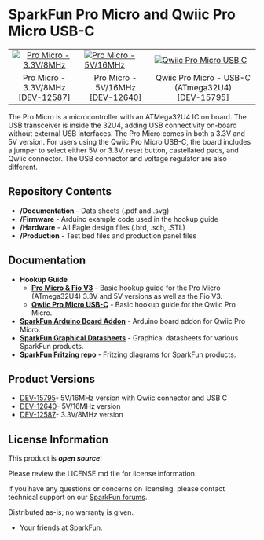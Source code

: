 SparkFun Pro Micro and Qwiic Pro Micro USB-C
========================================

<table class="table table-hover table-striped table-bordered">
  <tr>
   <td><a href="https://www.sparkfun.com/products/12587"><div align="center"><img src="https://cdn.sparkfun.com//assets/parts/9/2/4/9/12587-01b.jpg" title="Pro Micro - 3.3V/8MHz"></div></a></td>
   <td><a href="https://www.sparkfun.com/products/12640"><img src="https://cdn.sparkfun.com//assets/parts/9/3/2/6/12640-01a.jpg"" title="Pro Micro - 5V/16MHz"></div></a></center></td>
   <td><a href="https://www.sparkfun.com/products/15795"><img src="https://cdn.sparkfun.com/assets/parts/1/4/4/0/4/15795-Pro_Micro_C-01.jpg"" title="Qwiic Pro Micro USB C"></div></a></center></td>
  </tr>
  <tr>
    <td><div align="center">Pro Micro - 3.3V/8MHz <br />[<a href="https://www.sparkfun.com/products/12587">DEV-12587</a>]</div></td>
    <td><div align="center">Pro Micro - 5V/16MHz <br />[<a href="https://www.sparkfun.com/products/12640">DEV-12640</a>]</div></td>
    <td><div align="center">Qwiic Pro Micro - USB-C (ATmega32U4) <br />[<a href="https://www.sparkfun.com/products/15795">DEV-15795</a>]</div></td>
  </tr>
</table>

The Pro Micro is a microcontroller with an ATMega32U4 IC on board. The USB transceiver is inside the 32U4, adding USB connectivity on-board without external USB interfaces. The Pro Micro comes in both a 3.3V and 5V version. For users using the Qwiic Pro Micro USB-C, the board includes a jumper to select either 5V or 3.3V, reset button, castellated pads, and Qwiic connector. The USB connector and voltage regulator are also different. 

Repository Contents
-------------------
* **/Documentation** - Data sheets (.pdf and .svg)
* **/Firmware** - Arduino example code used in the hookup guide
* **/Hardware** - All Eagle design files (.brd, .sch, .STL)
* **/Production** - Test bed files and production panel files

Documentation
--------------
* **Hookup Guide** 
  * **[Pro Micro & Fio V3](https://learn.sparkfun.com/tutorials/pro-micro--fio-v3-hookup-guide)** - Basic hookup guide for the Pro Micro (ATmega32U4) 3.3V and 5V versions as well as the Fio V3.
  * **[Qwiic Pro Micro USB-C](https://learn.sparkfun.com/tutorials/qwiic-pro-micro-usb-c-atmega32u4-hookup-guide)** - Basic hookup guide for the Qwiic Pro Micro.
* **[SparkFun Arduino Board Addon](https://github.com/sparkfun/Arduino_Boards/)** - Arduino board addon for Qwiic Pro Micro.
* **[SparkFun Graphical Datasheets](https://github.com/sparkfun/Graphical_Datasheets)** - Graphical datasheets for various SparkFun products.
* **[SparkFun Fritzing repo](https://github.com/sparkfun/Fritzing_Parts)** - Fritzing diagrams for SparkFun products.

Product Versions
----------------
* [DEV-15795](https://www.sparkfun.com/products/15795)- 5V/16MHz version with Qwiic connector and USB C
* [DEV-12640](https://www.sparkfun.com/products/12640)- 5V/16MHz version
* [DEV-12587](https://www.sparkfun.com/products/12587)- 3.3V/8MHz version

License Information
-------------------
This product is _**open source**_! 

Please review the LICENSE.md file for license information. 

If you have any questions or concerns on licensing, please contact technical support on our [SparkFun forums](https://forum.sparkfun.com/viewforum.php?f=152).

Distributed as-is; no warranty is given.

- Your friends at SparkFun.

_<COLLABORATION CREDIT>_
